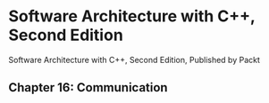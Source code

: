 # Software Architecture with C++, Second Edition

Software Architecture with C++, Second Edition, Published by Packt

## Chapter 16: Communication
